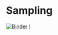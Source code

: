 # Sampling

[![Binder](https://mybinder.org/badge_logo.svg)](https://mybinder.org/v2/gh/WissalFarjallah/DataMining/master)
)
